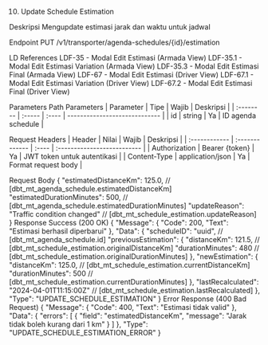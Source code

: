 <!-- 4. Get Filter Options

Deskripsi
Mengambil opsi filter yang tersedia untuk agenda

Endpoint
GET /v1/transporter/agenda-schedules/filter-options

LD References
LDF-18 - Panel Filter dengan Options (Armada View)
LDF-51 - Panel Filter dengan Options (Driver View)

Parameters
Query Parameters
Path Parameters
| Parameter | Tipe | Wajib | Default |Deskripsi |
| :------------ | :--------------- | :---- | :---- | :-------------------------- |
| Id | String | Ya | armada |Jenis tampilan: armada/driver |

Request Headers

| Header        | Nilai          | Wajib | Deskripsi                   |
| :------------ | :------------- | :---- | :-------------------------- |
| Authorization | Bearer {token} | Ya    | JWT token untuk autentikasi |

Response Success (200 OK)
{
"Message": {
"Code": 200,
"Text": "Opsi filter berhasil dimuat"
},
"Data": {
"statusOptions": [
{
"value": "DIJADWALKAN",
"label": "Dijadwalkan",
"count": 5,
"color": "#FFF9C1"
},
{
"value": "BERTUGAS",
"label": "Bertugas",
"count": 7,
"color": "#E2F2FF"
}
],
"truckTypeOptions": [
{
"id": "uuid", // [dbt_mt_order.truckTypeID]
"name": "Box Truck", // [dbt_mt_order.truckTypeName]
"count": 8
}
]
},
"Type": "GET_FILTER_OPTIONS"
} -->

<!-- 1. Get Agenda Schedule Data (OK)

Deskripsi
Mengambil data jadwal agenda armada atau driver berdasarkan periode dan filter yang diterapkan

Endpoint
GET /v1/transporter/agenda-schedules

LD References -->

<!-- LDF-1 - First Timer Empty State (data availability check)
LDF-2 - Main Agenda Display
LDF-5 - Horizontal Date Navigation
LDF-5.1 - Vertical Armada List Scrolling
LDF-5.2 - Auto-disable Navigation at Boundaries
LDF-6 - Today at Column 1 (start period)
LDF-6.1 - Today at Column 2 (balanced start)
LDF-6.2 - Today at Column 3 (optimal position)
LDF-7 - Today at Column 5 (end period) -->

<!-- LDF-19 - Filter Results Display
LDF-20 - Empty State Filter Results
LDF-23 - License Plate Search Results
LDF-24 - Empty State Search Failed
LDF-25 - Combined Search and Filter Success
LDF-26 - Empty State Search + Filter
LDF-27 - Empty State Filter + Search -->

<!-- LDF-37 - Driver Agenda Display
LDF-40 - Driver Horizontal Date Scroll
LDF-40.1 - Driver Vertical List Scroll
LDF-40.2 - Driver Date Navigation Control -->

<!-- LDF-52 - Driver Filter Success
LDF-53 - Driver Filter Failed
LDF-56 - Driver Search Success
LDF-57 - Driver Search Failed
LDF-58 - Driver Search+Filter Success
LDF-59 - Driver Search+Filter Failed (search priority)
LDF-60 - Driver Filter+Search Failed (filter priority)

Parameters
Query Parameters

| Parameter          | Tipe    | Wajib | Default | Deskripsi                          |
| :----------------- | :------ | :---- | :------ | ---------------------------------- |
| page               | integer | Tidak | 1       | Nomor Halaman                      |
| limit              | integer | Tidak | 10      | Items per Halaman                  |
| view type          | string  | Ya    | armada  | Jenis Tampilan: armada/driver      |
| schedule_date_from | date    | Tidak | today   | Tanggal-mulai periode (YYYY-MM-DD) |
| schedule_date_to   | date    | Tidak | today+4 | tanggal-akhir-periode (YYYY-MM-DD) |
| agenda_status      | array   | Tidak | all     | filter-status-agenda               |
| search             | string  | Tidak | -       | Pencarian No Polisi/nama driver    |

Request Headers
| Header | Nilai | Wajib | Deskripsi |
| :------------ | :------------- | :---- | :-------------------------- |
| Authorization | Bearer {token} | Ya | JWT token untuk autentikasi |
| Content-Type | application/json | Ya | Format Request |

Response Success (200 OK)
{
"Message": {
"Code": 200,
"Text": "Data agenda berhasil dimuat",
},
"Data": {
"schedules": [
{
// tergantung view type "armada" atau "driver" bisa jadi value dibawah ini bakal nullable
// mode "armada" bakal render licensePlate dan truckType
"licensePlate": "B1234ABC", // nullable
"truckType": "CDD - box", // nullable
// mode "driver" bakal render driverName, driverPhone, dan driverEmail
"driverName": "John Doe", // nullable
"driverPhone": "08123456789", // nullable
"driverEmail": "john.doe@example.com", // nullable

       "schedule": [
         {
           "id": "uuid", // [dbt_mt_agenda_schedule.id]
           "orderID": "uuid", // [dbt_mt_agenda_schedule.orderID]
           "fleetID": "uuid", // [dbt_mt_agenda_schedule.fleetID]
           "driverID": "uuid", // [dbt_mt_agenda_schedule.driverID]
           "scheduleDate": "2024-04-01", // [dbt_mt_agenda_schedule.scheduleDate]
           "scheduleEndDate": "2024-04-05", // dari estimasi jarak dan rata2 kecepatan armada
           "additionalUnloadTimeStart": "2024-04-06", // dari schedule end + hari dari bo
           "additionalUnloadTimeEnd": "2024-04-06", // dari schedule end + hari dari bo
           "scheduledStartTime": "2024-04-01T08:00:00Z", // [dbt_mt_agenda_schedule.scheduledStartTime]
           "scheduledEndTime": "2024-04-01T17:00:00Z", // [dbt_mt_agenda_schedule.scheduledEndTime]


           //Field di bawah ini confirmed dipake sama EKA
           "agendaStatus": "BERTUGAS", // [dbt_mt_agenda_schedule.agendaStatus]
           "position": 0, // posisi mulai render di tanggal terkait
           "scheduled": 2, // jumlah kolom sebelah kiri card
           "additional": 1, // jumlah kolom sebelah kanan card
           "hasSosIssue": false, // [dbt_mt_agenda_schedule.hasSosIssue]
           "isConflicted": false, // [dbt_mt_agenda_schedule.isConflicted] isConflicted itu pasti juga urgentIssue, hasUrgentIssue tak hapus
    	“scheduleConflictID”: uuid
           "estimation": {
             "currentLocation": "Jakarta", // [dbt_mt_agenda_schedule.currentLocationName],
             "nextDistance": 10, //jarak ke next destinasi
             "nextTime": 30, //waktu tempuh ke next destinasi (menit), dari FE perlu convert jadi relative time
           },
           "firstDestinationName": "Surabaya, Kec. Pabean",
           "estimatedTotalDistanceKm": 121.5, // estimasi total jarak dari firstDestination ke lastDestination
           "lastDestinationName": "Bali, Kec. Denpasar",


           // tergantung view type "armada" atau "driver" bisa jadi value dibawah ini bakal nullable
           // mode "armada" bakal render "driverName"
           "driverName": "John Doe", // [dbt_mt_drivers.name]
           // mode "driver" bakal render "licensePlate - truckType"
           "licensePlate": "B1234ABC", // [dbm_mt_fleet.licensePlate]
           "truckType": "Box", // [dbt_mt_order.truckType]
         },
       ],
     },

],
"pagination": {
"currentPage": 1,
"totalPages": 5,
"totalItems": 45,
"itemsPerPage": 10,
},
"summary": {
"totalArmada": 15,
"totalDriver": 12,
"statusCounts": {
"DIJADWALKAN": 5,
"MENUNGGU_JAM_MUAT": 3,
"BERTUGAS": 7,
"PENGIRIMAN_SELESAI": 2,
"NON_AKTIF": 1,
"SOS": 0,
},
// jumlah tugas di hari yg berkaitan (buat di header)
"countPerDay": [
1, 2, 3, 2, 3,
],
// konflik di hari yg berkaitan (buat di header)
"countConflictedPerDay": [
false, false, true, false, false,
],
},
"lastUpdated": "2024-04-01T10:30:00Z",
},
"Type": "GET_AGENDA_SCHEDULES",
}

Error Response (400 Bad Request)
{
"Message": {
"Code": 400,
"Text": "Parameter tidak valid"
},
"Data": {
"errors": [
{
"field": "view_type",
"message": "Nilai harus armada atau driver"
}
]
},
"Type": "GET_AGENDA_SCHEDULES_ERROR"
}

5. Get Search Suggestions

Deskripsi
Mengambil saran pencarian berdasarkan input pengguna

Endpoint
GET /v1/transporter/agenda-schedules/search-suggestions

LD References
LDF-22 - Real-time Search Suggestions (Armada View)
LDF-55 - Real-time Search Suggestions (Driver View)

Parameters
Query Parameters
Parameters
Query Parameters

| Parameter | Tipe    | Wajib | Default | Deskripsi                           |
| :-------- | :------ | :---- | :------ | ----------------------------------- |
| query     | string  | Ya    | -       | Keyowrd Pencarian ( min 2 karakter) |
| limit     | integer | Tidak | 5       | Maksimal suggestions                |
| view_type | string  | Ya    | armada  | Jenis Tampilan: armada/driver       |

Request Headers

| Header        | Nilai          | Wajib | Deskripsi                   |
| :------------ | :------------- | :---- | :-------------------------- |
| Authorization | Bearer {token} | Ya    | JWT token untuk autentikasi |

Response Success (200 OK)
{
"Message": {
"Code": 200,
"Text": "Saran pencarian berhasil dimuat"
},
"Data": {
"suggestions": [
{
"type": "LICENSE_PLATE", // [dbt_mt_agenda_search_cache.searchType]
"value": "B1234ABC",
"label": "B 1234 ABC - Box Truck",
"fleetID": "uuid", // [dbm_mt_fleet.id]
"matchCount": 3
},
{
"type": "DRIVER_NAME",
"value": "John Doe",
"label": "John Doe - Driver",
"driverID": "uuid", // [dbt_mt_drivers.id]
"matchCount": 2
}
],
"cacheHit": true
},
"Type": "GET_SEARCH_SUGGESTIONS"
} -->

<!--
7. Get Schedule Conflicts

Deskripsi
Mengambil daftar konflik jadwal yang terdeteksi

Endpoint
GET /v1/transporter/agenda-schedules/conflicts

LD References
LDF-29 - Modal Edit Jadwal Bertabrakan (Armada View)
LDF-62 - Modal Edit Jadwal Bertabrakan (Driver View)

Parameters
Query Parameters
| Parameter | Tipe | Wajib | Default Deskripsi |
| :------------ | :--------------- | :---- | :-------------------------- |
| resolution_status | string | Tidak |PENDING |status resolusi: PENDING/RESLVED |

Request Headers
Request Headers
| Header | Nilai | Wajib | Deskripsi |
| :------------ | :------------- | :---- | :-------------------------- |
| Authorization | Bearer {token} | Ya | JWT token untuk autentikasi |

Response Success (200 OK)
{
"Message": {
"Code": 200,
"Text": "Data konflik jadwal berhasil dimuat"
},
"Data": {
"conflicts": [
{
"id": "uuid", // [dbt_mt_schedule_conflict.id]
"conflictType": "TIME_OVERLAP", // [dbt_mt_schedule_conflict.conflictType]
"resolutionStatus": "PENDING", // [dbt_mt_schedule_conflict.resolutionStatus]
"primarySchedule": {
"agendaStatus": "Bertugas", // [dbt_mt_agenda_schedule.status]
"estimatedDistanceKm": 10, // [dbt_mt_agenda_schedule.estimatedDistanceKm]
"id": "uuid", // [dbt_mt_schedule_conflict.primaryScheduleID]
"orderCode": "ORD-001", // [dbt_mt_order.orderCode]
"fleetLicensePlate": "B1234ABC", // [dbm_mt_fleet.licensePlate]
"driverName": "John Doe", // [dbt_mt_drivers.name]
"unloadingName": "Jakarta", // [dbt_mt_agenda_schedule.unloadingName]
"loadingName": "Surabaya", // [dbt_mt_agenda_schedule.loadingName]
"scheduledTime": "2024-04-01T08:00:00Z" // [dbt_mt_agenda_schedule.scheduledStartTime]
},
"conflictingSchedule": {
"agendaStatus": "Bertugas", // [dbt_mt_agenda_schedule.status]
"estimatedDistanceKm": 10, // [dbt_mt_agenda_schedule.estimatedDistanceKm]
"id": "uuid", // [dbt_mt_schedule_conflict.conflictingScheduleID]
"orderCode": "ORD-002", // [dbt_mt_order.orderCode]
"fleetLicensePlate": "B1234ABC", // [dbm_mt_fleet.licensePlate]
"driverName": "John Doe", // [dbt_mt_drivers.name]
"unloadingName": "Jakarta", // [dbt_mt_agenda_schedule.unloadingName]
"loadingName": "Surabaya", // [dbt_mt_agenda_schedule.loadingName]
"scheduledTime": "2024-04-01T08:30:00Z" // [dbt_mt_agenda_schedule.scheduledStartTime]
},
"detectedAt": "2024-04-01T07:45:00Z" // [dbt_mt_schedule_conflict.detectedAt]
}
]
},
"Type": "GET_SCHEDULE_CONFLICTS"
}

8. Get Alternative Fleet Options

Deskripsi
Mengambil pilihan armada alternatif untuk resolusi konflik

Endpoint
GET /v1/transporter/agenda-schedules/conflicts/{conflict_id}/alternatives

LD References
LDF-30 - Dropdown Search Armada Alternatif (Armada View)
LDF-63 - Dropdown Search Armada Alternatif (Driver View)
LDF-64 - Search Data Ditemukan (Driver View)
LDF-65 - Search Data Tidak Ditemukan (Driver View)

Parameters
Path Parameters
| Parameter | Tipe | Wajib |Deskripsi |
| :------------ | :--------------- | :---- | :-------------------------- |
| conflict_id | string | Ya |ID konflik jadwal |

Query Parameters

| Parameter | Tipe   | Wajib | Default Deskripsi |
| :-------- | :----- | :---- | :---------------- | ----------------------------- |
| search    | string | Tidak | -                 | Pencarian armada authentikasi |

Request Headers
Request Headers
| Header | Nilai | Wajib | Deskripsi |
| :------------ | :------------- | :---- | :-------------------------- |
| Authorization | Bearer {token} | Ya | JWT token untuk autentikasi |

Response Success (200 OK)
{
"Message": {
"Code": 200,
"Text": "Armada alternatif berhasil dimuat"
},
"Data": {
"alternatives": [
{
"fleetID": "uuid", // [dbm_mt_fleet.id]
"licensePlate": "B5678DEF", // [dbm_mt_fleet.licensePlate]
"truckTypeName": "Box Truck", // [dbt_mt_order.truckTypeName]
"availableDriver": {
"id": "uuid", // [dbt_mt_drivers.id]
"name": "Jane Smith", // [dbt_mt_drivers.name]
"driverStatus": "AVAILABLE" // [dbt_mt_drivers.driverStatus]
},
"isCompatible": true,
"availabilityScore": 95,
"estimatedReadyTime": "2024-04-01T07:30:00Z"
}
]
},
"Type": "GET_ALTERNATIVE_FLEETS"
}

9. Resolve Schedule Conflict

Deskripsi
Menyelesaikan konflik jadwal dengan memilih resolusi

Endpoint
PUT /v1/transporter/agenda-schedules/conflicts/{conflict_id}/resolve

LD References
LDF-29 - Modal Edit Jadwal Bertabrakan (Armada View)
LDF-62 - Modal Edit Jadwal Bertabrakan (Driver View)

Parameters
Path Parameters
| Parameter | Tipe | Wajib |Deskripsi |
| :------------ | :--------------- | :---- | :-------------------------- |
| conflict_id | String | Ya |ID konflik jadwal |

Request Headers
| Header | Nilai | Wajib | Deskripsi |
| :------------ | :------------- | :---- | :-------------------------- |
| Authorization | Bearer {token} | Ya | JWT token untuk autentikasi |
| Content-Type | application/json | Ya | Format request body |

Request Body
{
"resolutionType": "REASSIGN_FLEET", // [dbt_mt_schedule_conflict.resolutionType]
"newFleetID": "uuid", // [dbm_mt_fleet.id]
"newDriverID": "uuid", // [dbt_mt_drivers.id]
"resolutionNotes": "Reassigned to available fleet" // [dbt_mt_schedule_conflict.resolutionNotes]
}
Response Success (200 OK)
{
"Message": {
"Code": 200,
"Text": "Konflik jadwal berhasil diselesaikan"
},
"Data": {
"conflictID": "uuid", // [dbt_mt_schedule_conflict.id]
"resolutionStatus": "RESOLVED", // [dbt_mt_schedule_conflict.resolutionStatus]
"resolvedAt": "2024-04-01T11:00:00Z", // [dbt_mt_schedule_conflict.resolvedAt]
"updatedSchedule": {
"id": "uuid", // [dbt_mt_agenda_schedule.id]
"fleetID": "uuid", // [dbt_mt_agenda_schedule.fleetID]
"driverID": "uuid", // [dbt_mt_agenda_schedule.driverID]
"isConflicted": false // [dbt_mt_agenda_schedule.isConflicted]
}
},
"Type": "RESOLVE_SCHEDULE_CONFLICT"
} -->
<!--
3. Get Available Periods

Deskripsi
Mengambil daftar tahun dan bulan yang memiliki data agenda

Endpoint
GET /v1/transporter/agenda-schedules/available-periods

LD References
LDF-14 - Dropdown Pilih Tahun (Armada View)
LDF-15 - Dropdown Pilih Bulan (Armada View)
LDF-16 - Update View dengan Periode Baru (Armada View)
LDF-47 - Dropdown Pilih Tahun (Driver View)
LDF-48 - Dropdown Pilih Bulan (Driver View)
LDF-49 - Update View dengan Periode Baru (Driver View)

Parameters
Query Parameters
| Parameter | Tipe | Wajib | Default ~ Deskripsi |
| :-------- | :----- | :---- | :---------------- | ----------------------------- |
| year | integer | Tidak | - | Tahun untuk filter bulan |

Request Headers
Request Headers
| Header | Nilai | Wajib | Deskripsi |
| :------------ | :------------- | :---- | :-------------------------- |
| Authorization | Bearer {token} | Ya | JWT token untuk autentikasi |

Response Success (200 OK)
{
"Message": {
"Code": 200,
"Text": "Data periode berhasil dimuat"
},
"Data": {
"availableYears": [2023, 2024], // ini gk perlu
"availableMonths": {
"2024": [1, 2, 3, 4],
"2023": [10, 11, 12]
},
"dataRanges": {
"earliest": "2023-10-01",
"latest": "2024-04-30"
}
},
"Type": "GET_AVAILABLE_PERIODS"
} -->

10. Update Schedule Estimation

Deskripsi
Mengupdate estimasi jarak dan waktu untuk jadwal

Endpoint
PUT /v1/transporter/agenda-schedules/{id}/estimation

LD References
LDF-35 - Modal Edit Estimasi (Armada View)
LDF-35.1 - Modal Edit Estimasi Variation (Armada View)
LDF-35.3 - Modal Edit Estimasi Final (Armada View)
LDF-67 - Modal Edit Estimasi (Driver View)
LDF-67.1 - Modal Edit Estimasi Variation (Driver View)
LDF-67.2 - Modal Edit Estimasi Final (Driver View)

Parameters
Path Parameters
| Parameter | Tipe | Wajib | Deskripsi |
| :-------- | :----- | :---- | ----------------------------- |
| id | string | Ya | ID agenda schedule |

Request Headers
| Header | Nilai | Wajib | Deskripsi |
| :------------ | :------------- | :---- | :-------------------------- |
| Authorization | Bearer {token} | Ya | JWT token untuk autentikasi |
| Content-Type | application/json | Ya | Format request body |

Request Body
{
"estimatedDistanceKm": 125.0, // [dbt_mt_agenda_schedule.estimatedDistanceKm]
"estimatedDurationMinutes": 500, // [dbt_mt_agenda_schedule.estimatedDurationMinutes]
"updateReason": "Traffic condition changed" // [dbt_mt_schedule_estimation.updateReason]
}
Response Success (200 OK)
{
"Message": {
"Code": 200,
"Text": "Estimasi berhasil diperbarui"
},
"Data": {
"scheduleID": "uuid", // [dbt_mt_agenda_schedule.id]
"previousEstimation": {
"distanceKm": 121.5, // [dbt_mt_schedule_estimation.originalDistanceKm]
"durationMinutes": 480 // [dbt_mt_schedule_estimation.originalDurationMinutes]
},
"newEstimation": {
"distanceKm": 125.0, // [dbt_mt_schedule_estimation.currentDistanceKm]
"durationMinutes": 500 // [dbt_mt_schedule_estimation.currentDurationMinutes]
},
"lastRecalculated": "2024-04-01T11:15:00Z" // [dbt_mt_schedule_estimation.lastRecalculated]
},
"Type": "UPDATE_SCHEDULE_ESTIMATION"
}
Error Response (400 Bad Request)
{
"Message": {
"Code": 400,
"Text": "Estimasi tidak valid"
},
"Data": {
"errors": [
{
"field": "estimatedDistanceKm",
"message": "Jarak tidak boleh kurang dari 1 km"
}
]
},
"Type": "UPDATE_SCHEDULE_ESTIMATION_ERROR"
}
